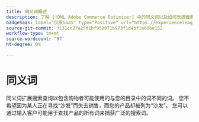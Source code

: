 ```yaml
---
title: 同义词概述
description: 了解 [!DNL Adobe Commerce Optimizer] 中的同义词以及如何改进搜索结果。
badgeSaas: label="仅限SaaS" type="Positive" url="https://experienceleague.adobe.com/zh-hans/docs/commerce/user-guides/product-solutions" tooltip="仅适用于Adobe Commerce as a Cloud Service和Adobe Commerce Optimizer项目(Adobe管理的SaaS基础架构)。"
source-git-commit: 3131cc27a25d1bf958071b973f1d4bf1a68be152
workflow-type: tm+mt
source-wordcount: '97'
ht-degree: 0%

---
```


# 同义词

同义词扩展搜索查询以包含购物者可能使用的与您的目录中的词不同的词。 您不希望因为某人正在寻找“沙发”而失去销售，而您的产品却被列为“沙发”。 您可以通过输入客户可能用于查找产品的所有词来捕获广泛的搜索词。
